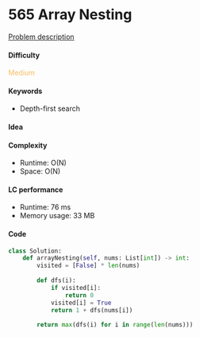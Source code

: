 565 Array Nesting 
=======================
[Problem description](https://leetcode.com/problems/array-nesting/)

#### Difficulty
<span style="color:#FABC60">Medium</span>

#### Keywords
- Depth-first search

#### Idea

#### Complexity
- Runtime: O(N)
- Space: O(N)
  
#### LC performance
- Runtime: 76 ms
- Memory usage: 33 MB

#### Code
```python
class Solution:
    def arrayNesting(self, nums: List[int]) -> int:
        visited = [False] * len(nums)
        
        def dfs(i):
            if visited[i]: 
                return 0
            visited[i] = True
            return 1 + dfs(nums[i])
        
        return max(dfs(i) for i in range(len(nums)))
```